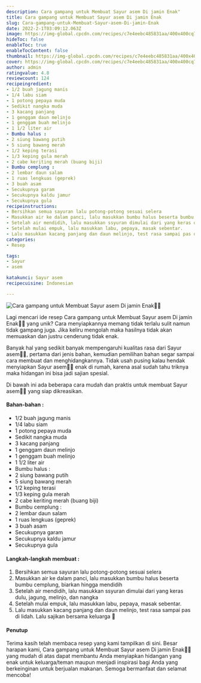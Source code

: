```yaml
---
description: Cara gampang untuk Membuat Sayur asem Di jamin Enak"
title: Cara gampang untuk Membuat Sayur asem Di jamin Enak
slug: Cara-gampang-untuk-Membuat-Sayur-asem-Di-jamin-Enak
date: 2022-2-1T03:09:12.063Z
image: https://img-global.cpcdn.com/recipes/c7e4eebc485831aa/400x400cq70/photo.jpg
hideToc: false
enableToc: true
enableTocContent: false
thumbnail: https://img-global.cpcdn.com/recipes/c7e4eebc485831aa/400x400cq70/photo.jpg
cover: https://img-global.cpcdn.com/recipes/c7e4eebc485831aa/400x400cq70/photo.jpg
author: admin
ratingvalue: 4.8
reviewcount: 124
recipeingredient:
- 1/2 buah jagung manis
- 1/4 labu siam
- 1 potong pepaya muda
- Sedikit nangka muda
- 3 kacang panjang
- 1 genggam daun melinjo
- 1 genggam buah melinjo
- 1 1/2 liter air
- Bumbu halus :
- 2 siung bawang putih
- 5 siung bawang merah
- 1/2 keping terasi
- 1/3 keping gula merah
- 2 cabe keriting merah (buang biji)
- Bumbu cemplung :
- 2 lembar daun salam
- 1 ruas lengkuas (geprek)
- 3 buah asam
- Secukupnya garam
- Secukupnya kaldu jamur
- Secukupnya gula
recipeinstructions:
- Bersihkan semua sayuran lalu potong-potong sesuai selera
- Masukkan air ke dalam panci, lalu masukkan bumbu halus beserta bumbu cemplung, biarkan hingga mendidih
- Setelah air mendidih, lalu masukkan ssyuran dimulai dari yang keras dulu, jagung, melinjo, dan nangka
- Setelah mulai empuk, lalu masukkan labu, pepaya, masak sebentar.
- Lalu masukkan kacang panjang dan daun melinjo, test rasa sampai pas di lidah. Lalu sajikan bersama keluarga 🤗
categories:
- Resep

tags:
- Sayur
- asem

katakunci: Sayur asem
recipecuisine: Indonesian

---
```


![Cara gampang untuk Membuat Sayur asem Di jamin Enak👩‍🍳](https://img-global.cpcdn.com/recipes/c7e4eebc485831aa/400x400cq70/photo.jpg)

Lagi mencari ide resep Cara gampang untuk Membuat Sayur asem Di jamin Enak👩‍🍳 yang unik? Cara menyiapkannya memang tidak terlalu sulit namun tidak gampang juga. Jika keliru mengolah maka hasilnya tidak akan memuaskan dan justru cenderung tidak enak.

Banyak hal yang sedikit banyak mempengaruhi kualitas rasa dari Sayur asem👩‍🍳, pertama dari jenis bahan, kemudian pemilihan bahan segar sampai cara membuat dan menghidangkannya. Tidak usah pusing kalau hendak menyiapkan Sayur asem👩‍🍳 enak di rumah, karena asal sudah tahu triknya maka hidangan ini bisa jadi sajian spesial.

Di bawah ini ada beberapa cara mudah dan praktis untuk membuat Sayur asem👩‍🍳 yang siap dikreasikan.

<!--inarticleads1-->

#### Bahan-bahan :

- 1/2 buah jagung manis
- 1/4 labu siam
- 1 potong pepaya muda
- Sedikit nangka muda
- 3 kacang panjang
- 1 genggam daun melinjo
- 1 genggam buah melinjo
- 1 1/2 liter air
- Bumbu halus :
- 2 siung bawang putih
- 5 siung bawang merah
- 1/2 keping terasi
- 1/3 keping gula merah
- 2 cabe keriting merah (buang biji)
- Bumbu cemplung :
- 2 lembar daun salam
- 1 ruas lengkuas (geprek)
- 3 buah asam
- Secukupnya garam
- Secukupnya kaldu jamur
- Secukupnya gula

<!--inarticleads2-->

#### Langkah-langkah membuat :

1. Bersihkan semua sayuran lalu potong-potong sesuai selera
1. Masukkan air ke dalam panci, lalu masukkan bumbu halus beserta bumbu cemplung, biarkan hingga mendidih
1. Setelah air mendidih, lalu masukkan ssyuran dimulai dari yang keras dulu, jagung, melinjo, dan nangka
1. Setelah mulai empuk, lalu masukkan labu, pepaya, masak sebentar.
1. Lalu masukkan kacang panjang dan daun melinjo, test rasa sampai pas di lidah. Lalu sajikan bersama keluarga 🤗

#### Penutup

Terima kasih telah membaca resep yang kami tampilkan di sini. Besar harapan kami, Cara gampang untuk Membuat Sayur asem Di jamin Enak👩‍🍳 yang mudah di atas dapat membantu Anda menyiapkan hidangan yang enak untuk keluarga/teman maupun menjadi inspirasi bagi Anda yang berkeinginan untuk berjualan makanan. Semoga bermanfaat dan selamat mencoba!